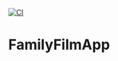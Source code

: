 [![CI](https://github.com/apptolast/FamilyFilmApp/workflows/CI/badge.svg)](https://github.com/apptolast/FamilyFilmApp/actions?query=branch%3feature/FFA-105_add_readme)

# FamilyFilmApp
